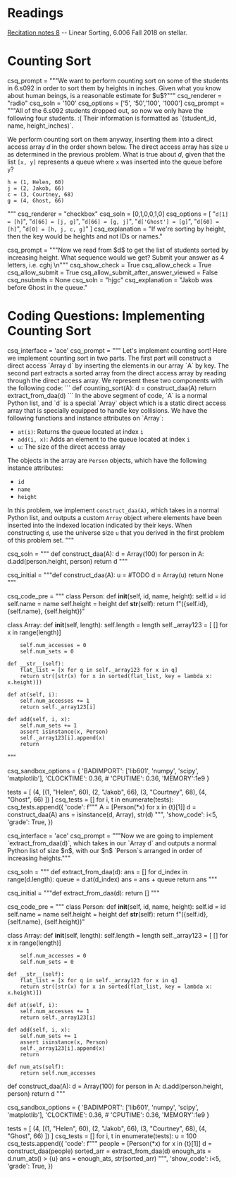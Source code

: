# Readings 
[Recitation notes 8](https://learning-modules.mit.edu/service/materials/groups/238004/files/553c0282-3624-4bc3-aa99-c585e42d335a/link?errorRedirect=%2Fmaterials%2Findex.html&download=true) -- Linear Sorting, 6.006 Fall 2018 on stellar.

# Counting Sort

<question multiplechoice>
csq_prompt = """We want to perform counting sort on some of the students in 6.s092 in order to sort them by heights in inches. Given what you know about human beings, is a reasonable estimate for $u$?"""
csq_renderer = "radio"
csq_soln = '100'
csq_options = ['5', '50','100', '1000']
</question>

<question multiplechoice>
csq_prompt = """All of the 6.s092 students dropped out, so now we only have the following four students. :( Their information is formatted as `(student_id, name, height_inches)`.

We perform counting sort on them anyway, inserting them into a direct access array $d$ in the order shown below. The direct access array has size $u$ as determined in the previous problem. What is true about $d$, given that the list `[x, y]` represents a queue where `x` was inserted into the queue before `y`?

```
h = (1, Helen, 60)
j = (2, Jakob, 66)
c = (3, Courtney, 68)
g = (4, Ghost, 66)
```
"""
csq_renderer = "checkbox"
csq_soln = [0,1,0,0,1,0]
csq_options = [
"`d[1] = [h]`",
"`d[66] = [j, g]`",
"`d[66] = [g, j]`",
"`d['Ghost'] = [g]`",
"`d[60] = [h]`",
"`d[0] = [h, j, c, g]`"
]
csq_explanation = "If we're sorting by height, then the key would be heights and not IDs or names."
</question>

<question expression>
csq_prompt = """Now we read from $d$ to get the list of students sorted by increasing height. What sequence would we get? Submit your answer as 4 letters, i.e. cghj \n"""
csq_show_check = True
csq_allow_check = True
csq_allow_submit = True
csq_allow_submit_after_answer_viewed = False
csq_nsubmits = None
csq_soln = "hjgc"
csq_explanation = "Jakob was before Ghost in the queue."
</question> 

# Coding Questions: Implementing Counting Sort

<question pythoncode>
csq_interface = 'ace'
csq_prompt = """
Let's implement counting sort! Here we implement counting sort in two parts. The first part will construct a direct access `Array d` by inserting the elements in our array `A` by key. The second part extracts a sorted array from the direct access array by reading through the direct access array. We represent these two components with the following code:
```
def counting_sort(A):
    d = construct_daa(A)
    return extract_from_daa(d)
```
In the above segment of code, `A` is a normal Python list, and `d` is a special `Array` object which is a static direct access array that is specially equipped to handle key collisions. We have the following functions and instance attributes on `Array`:

* `at(i)`: Returns the queue located at index `i`
* `add(i, x)`: Adds an element to the queue located at index `i`
* `u`: The size of the direct access array

The objects in the array are `Person` objects, which have the following instance attributes:

* `id`
* `name`
* `height`

In this problem, we implement `construct_daa(A)`, which takes in a normal Python list, and outputs a custom `Array` object where elements have been inserted into the indexed location indicated by their keys. When constructing `d`, use the universe size `u` that you derived in the first problem of this problem set.
"""

csq_soln = """
def construct_daa(A):
    d = Array(100)
    for person in A:
        d.add(person.height, person)
    return d
"""

csq_initial = """def construct_daa(A):
    u = #TODO
    d = Array(u)
    return None
"""

csq_code_pre = """
class Person:
    def __init__(self, id, name, height):
        self.id = id
        self.name = name
        self.height = height
    def __str__(self):
        return f"({self.id}, {self.name}, {self.height})"

class Array:
    def __init__(self, length):
        self.length = length
        self._array123 = [ [] for x in range(length)]

        self.num_accesses = 0
        self.num_sets = 0

    def __str__(self):
        flat_list = [x for q in self._array123 for x in q]
        return str([str(x) for x in sorted(flat_list, key = lambda x: x.height)])

    def at(self, i):
        self.num_accesses += 1
        return self._array123[i]

    def add(self, i, x):
        self.num_sets += 1
        assert isinstance(x, Person)
        self._array123[i].append(x)
        return
"""


csq_sandbox_options = {
    'BADIMPORT': ['lib601', 'numpy', 'scipy', 'matplotlib'], 
    'CLOCKTIME': 0.36, 
    # 'CPUTIME': 0.36, 
    'MEMORY':1e9
}

tests = [ (4, [(1, "Helen", 60),
               (2, "Jakob", 66),
               (3, "Courtney", 68),
               (4, "Ghost", 66) ])
]
csq_tests = []
for i, t in enumerate(tests):
    csq_tests.append({ 'code': f"""
A = [Person(*x) for x in {t}[1]]
d = construct_daa(A)
ans = isinstance(d, Array), str(d)
""",
        'show_code': i<5,
        'grade': True,
    })

</question>


<question pythoncode>
csq_interface = 'ace'
csq_prompt = """Now we are going to implement `extract_from_daa(d)`, which takes in our `Array d` and outputs a normal Python list of size $n$, with our $n$ `Person`s arranged in order of increasing heights."""

csq_soln = """
def extract_from_daa(d):
    ans = []
    for d_index in range(d.length):
        queue = d.at(d_index)
        ans = ans + queue
    return ans
"""

csq_initial = """def extract_from_daa(d):
    return []
"""

csq_code_pre = """
class Person:
    def __init__(self, id, name, height):
        self.id = id
        self.name = name
        self.height = height
    def __str__(self):
        return f"({self.id}, {self.name}, {self.height})"

class Array:
    def __init__(self, length):
        self.length = length
        self._array123 = [ [] for x in range(length)]

        self.num_accesses = 0
        self.num_sets = 0

    def __str__(self):
        flat_list = [x for q in self._array123 for x in q]
        return str([str(x) for x in sorted(flat_list, key = lambda x: x.height)])

    def at(self, i):
        self.num_accesses += 1
        return self._array123[i]

    def add(self, i, x):
        self.num_sets += 1
        assert isinstance(x, Person)
        self._array123[i].append(x)
        return

    def num_ats(self):
        return self.num_accesses

def construct_daa(A):
    d = Array(100)
    for person in A:
        d.add(person.height, person)
    return d
"""


csq_sandbox_options = {
    'BADIMPORT': ['lib601', 'numpy', 'scipy', 'matplotlib'], 
    'CLOCKTIME': 0.36, 
    # 'CPUTIME': 0.36, 
    'MEMORY':1e9
}

tests = [ (4, [(1, "Helen", 60),
               (2, "Jakob", 66),
               (3, "Courtney", 68),
               (4, "Ghost", 66) ])
]
csq_tests = []
for i, t in enumerate(tests):
    u = 100
    csq_tests.append({
        'code': f"""
people = [Person(*x) for x in {t}[1]]
d = construct_daa(people)
sorted_arr = extract_from_daa(d)
enough_ats = d.num_ats() > {u}
ans = enough_ats, str(sorted_arr)
""",
        'show_code': i<5,
        'grade': True,
    })

</question>
